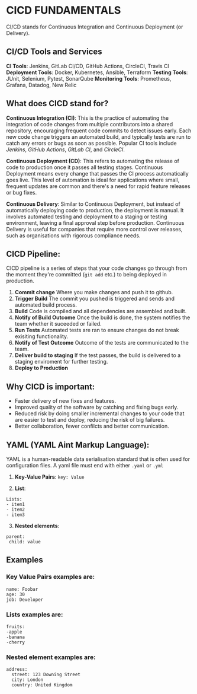 # **CICD FUNDAMENTALS**

CI/CD stands for Continuous Integration and Continuous Deployment (or Delivery).

## CI/CD Tools and Services
**CI Tools**: Jenkins, GitLab CI/CD, GitHub Actions, CircleCI, Travis CI
**Deployment Tools**: Docker, Kubernetes, Ansible, Terraform
**Testing Tools**: JUnit, Selenium, Pytest, SonarQube
**Monitoring Tools**: Prometheus, Grafana, Datadog, New Relic

## What does CICD stand for?
**Continuous Integration (CI)**: This is the practice of automating the integration of code changes from multiple contributors into a shared repository, encouraging frequent code commits to detect issues early. Each new code change triggers an automated build, and typically tests are run to catch any errors or bugs as soon as possible. Popular CI tools include *Jenkins*, *GitHub Actions*, *GitLab CI*, and *CircleCI*.

**Continuous Deployment (CD)**: This refers to automating the release of code to production once it passes all testing stages. Continuous Deployment means every change that passes the CI process automatically goes live. This level of automation is ideal for applications where small, frequent updates are common and there's a need for rapid feature releases or bug fixes.

**Continuous Delivery**: Similar to Continuous Deployment, but instead of automatically deploying code to production, the deployment is manual. It involves automated testing and deployment to a staging or testing environment, leaving a final approval step before production. Continuous Delivery is useful for companies that require more control over releases, such as organisations with rigorous compliance needs.

## **CICD Pipeline**:
CICD pipeline is a series of steps that your code changes go through from the moment they're committed (`git add` etc.) to being deployed in production.
1) **Commit change** Where you make changes and push it to github.
2) **Trigger Build** The commit you pushed is triggered and sends and automated build process.
3) **Build** Code is compiled and all dependencies are assembled and built.
4) **Notify of Build Outcome** Once the build is done, the system notifies the team whether it suceeded or failed.
5) **Run Tests** Automated tests are ran to ensure changes do not break exisiting functionality.
6) **Notify of Test Outcome** Outcome of the tests are communicated to the team.
7) **Deliver build to staging** If the test passes, the build is delivered to a staging enviroment for further testing.
8) **Deploy to Production**

## **Why CICD is important**:
- Faster delivery of new fixes and features.
- Improved quality of the software by catching and fixing bugs early.
- Reduced risk by doing smaller incremental changes to your code that are easier to test and deploy, reducing the risk of big failures.
- Better collaboration, fewer confilcts and better communication.

## **YAML (YAML Aint Markup Language)**:
YAML is a human-readable data serialisation standard that is often used for configuration files. A yaml file must end with either `.yaml` or `.yml`

1) **Key-Value Pairs**: `key: Value`

2) **List**: 
```
Lists:
- item1
- item2
- item3
```

3) **Nested elements**:
```
parent:
 child: value
```

## **Examples**

### **Key Value Pairs** examples are:
```
name: Foobar
age: 30
job: Developer
```

### **Lists** examples are:
```
fruits:
-apple
-banana
-cherry
```

### **Nested element examples** are:
```
address:
  street: 123 Downing Street
  city: London
  country: United Kingdom
```









